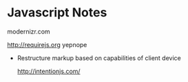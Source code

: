 # Javascript Notes

modernizr.com

http://requirejs.org
yepnope

* Restructure markup based on capabilities of client device
  
  http://intentionjs.com/